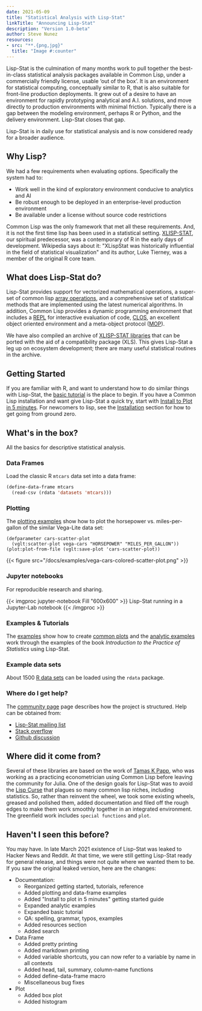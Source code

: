 ```yaml
---
date: 2021-05-09
title: "Statistical Analysis with Lisp-Stat"
linkTitle: "Announcing Lisp-Stat"
description: "Version 1.0-beta"
author: Steve Nunez
resources:
- src: "**.{png,jpg}"
  title: "Image #:counter"
---
```


Lisp-Stat is the culmination of many months work to pull together the
best-in-class statistical analysis packages available in Common Lisp,
under a commercially friendly license, usable ‘out of the box’.  It is
an environment for statistical computing, conceptually similar to R,
that is also suitable for front-line production deployments.  It grew
out of a desire to have an environment for rapidly prototyping
analytical and A.I. solutions, and move directly to production
environments with minimal friction.  Typically there is a gap between
the modeling environment, perhaps R or Python, and the delivery
environment. Lisp-Stat closes that gap.

Lisp-Stat is in daily use for statistical analysis and is now
considered ready for a broader audience.


## Why Lisp?
We had a few requirements when evaluating options.  Specifically the
system had to:

- Work well in the kind of exploratory environment conducive to analytics and AI
- Be robust enough to be deployed in an enterprise-level production environment
- Be available under a license without source code restrictions

Common Lisp was the only framework that met all these requirements.
And, it is not the first time lisp has been used in a statistical
setting.  [XLISP-STAT](https://en.wikipedia.org/wiki/XLispStat), our
spiritual predecessor, was a contemporary of R in the early days of
development.  Wikipedia says about it: "XLispStat was historically
influential in the field of statistical visualization" and its author,
Luke Tierney, was a member of the original R core team.


## What does Lisp-Stat do?

Lisp-Stat provides support for vectorized mathematical operations, a
super-set of common lisp [array
operations](/docs/tasks/array-operations/), and a comprehensive set of
statistical methods that are implemented using the latest numerical
algorithms.  In addition, Common Lisp provides a dynamic programming
environment that includes a
[REPL](https://en.wikipedia.org/wiki/Read%E2%80%93eval%E2%80%93print_loop)
for interactive evaluation of code,
[CLOS](https://en.wikipedia.org/wiki/Common_Lisp_Object_System), an
excellent object oriented environment and a meta-object protocol
([MOP](https://en.wikipedia.org/wiki/Metaobject#Metaobject_protocol)).

We have also compiled an archive of [XLISP-STAT
libraries](/docs/resources/xlisp/) that can be ported with the aid of
a compatibility package (XLS).  This gives Lisp-Stat a leg up on
ecosystem development; there are many useful statistical routines in
the archive.

## Getting Started

If you are familiar with R, and want to understand how to do similar
things with Lisp-Stat, the [basic tutorial](/docs/tutorials/basics) is
the place to begin.  If you have a Common Lisp installation and want
give Lisp-Stat a quick try, start with [Install to Plot in 5
minutes](/docs/getting-started/).  For newcomers to lisp, see the
[Installation](/docs/getting-started/installation/) section for how to
get going from ground zero.

## What's in the box?

All the basics for descriptive statistical analysis.

### Data Frames
Load the classic R `mtcars` data set into a data frame:

```lisp
(define-data-frame mtcars
  (read-csv (rdata 'datasets 'mtcars)))
```

### Plotting

The [plotting examples](/docs/examples/plotting/) show how to plot the
horsepower vs. miles-per-gallon of the similar Vega-Lite data set:

```
(defparameter cars-scatter-plot
  (vglt:scatter-plot vega-cars "HORSEPOWER" "MILES_PER_GALLON"))
(plot:plot-from-file (vglt:save-plot 'cars-scatter-plot))
```

{{< figure src="/docs/examples/vega-cars-colored-scatter-plot.png" >}}

### Jupyter notebooks
For reproducible research and sharing.

{{< imgproc jupyter-notebook Fill "600x600" >}}
Lisp-Stat running in a Jupyter-Lab notebook
{{< /imgproc >}}

### Examples & Tutorials

The [examples](/docs/examples/) show how to create [common
plots](/docs/examples/plotting/) and the [analytic
examples](/docs/examples/notebooks/) work through the examples of the
book _Introduction to the Practice of Statistics_ using Lisp-Stat.

### Example data sets

About 1500 [R data sets](/docs/tasks/data-frame/#example-datasets) can be
loaded using the `rdata` package.

### Where do I get help?

The [community page](/community) page describes how the project is
structured.  Help can be obtained from:

- [Lisp-Stat mailing list](https://groups.google.com/g/lisp-stat)
- [Stack overflow](https://stackoverflow.com/questions/tagged/xlispstat)
- [Github discussion](https://github.com/Lisp-Stat/lisp-stat/discussions)

## Where did it come from?

Several of these libraries are based on the work of [Tamas K
Papp](https://tamaspapp.eu/), who was working as a practicing
econometrician using Common Lisp before leaving the community for
Julia.  One of the design goals for Lisp-Stat was to avoid the [Lisp
Curse](http://www.winestockwebdesign.com/Essays/Lisp_Curse.html) that
plagues so many common lisp niches, including statistics.  So, rather
than reinvent the wheel, we took some existing wheels, greased and
polished them, added documentation and filed off the rough edges to
make them work smoothly together in an integrated environment.  The
greenfield work includes `special functions` and `plot`.

## Haven't I seen this before?

You may have. In late March 2021 existence of Lisp-Stat was leaked to
Hacker News and Reddit.  At that time, we were still getting Lisp-Stat
ready for general release, and things were not quite where we wanted
them to be.  If you saw the original leaked version, here are the
changes:

- Documentation:
  - Reorganized getting started, tutorials, reference
  - Added plotting and data-frame examples
  - Added "Install to plot in 5 minutes" getting started guide
  - Expanded analytic examples
  - Expanded basic tutorial
  - QA: spelling, grammar, typos, examples
  - Added resources section
  - Added search
- Data Frame
  - Added pretty printing
  - Added markdown printing
  - Added variable shortcuts, you can now refer to a variable by name in all contexts
  - Added head, tail, summary, column-name functions
  - Added define-data-frame macro
  - Miscellaneous bug fixes
- Plot
  - Added box plot
  - Added histogram




